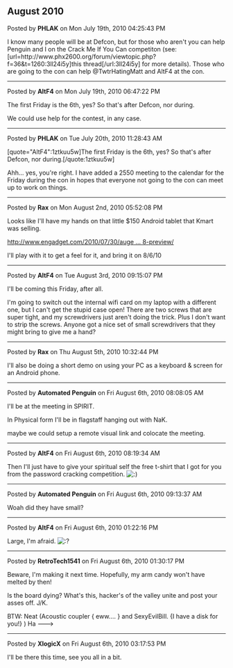 ## August 2010
Posted by **PHLAK** on Mon July 19th, 2010 04:25:43 PM

I know many people will be at Defcon, but for those who aren't you can help Penguin and I on the Crack Me If You Can competiton (see: [url=http&#58;//www&#46;phx2600&#46;org/forum/viewtopic&#46;php?f=36&amp;t=1260:3ll24i5y]this thread[/url:3ll24i5y] for more details).  Those who are going to the con can help @TwtrHatingMatt and AltF4 at the con.

--------------------------------------------------------------------------------

Posted by **AltF4** on Mon July 19th, 2010 06:47:22 PM

The first Friday is the 6th, yes? So that's after Defcon, nor during.

We could use help for the contest, in any case.

--------------------------------------------------------------------------------

Posted by **PHLAK** on Tue July 20th, 2010 11:28:43 AM

[quote=&quot;AltF4&quot;:1ztkuu5w]The first Friday is the 6th, yes? So that's after Defcon, nor during.[/quote:1ztkuu5w]

Ahh... yes, you're right.  I have added a 2550 meeting to the calendar for the Friday during the con in hopes that everyone not going to the con can meet up to work on things.

--------------------------------------------------------------------------------

Posted by **Rax** on Mon August 2nd, 2010 05:52:08 PM

Looks like I'll have my hands on that little $150 Android tablet that Kmart was selling.

<!-- m --><a class="postlink" href="http://www.engadget.com/2010/07/30/augen-gentouch-78-preview/">http://www.engadget.com/2010/07/30/auge ... 8-preview/</a><!-- m -->

I'll play with it to get a feel for it, and bring it on 8/6/10

--------------------------------------------------------------------------------

Posted by **AltF4** on Tue August 3rd, 2010 09:15:07 PM

I'll be coming this Friday, after all.

I'm going to switch out the internal wifi card on my laptop with a different one, but I can't get the stupid case open! There are two screws that are super tight, and my screwdrivers just aren't doing the trick. Plus I don't want to strip the screws. Anyone got a nice set of small screwdrivers that they might bring to give me a hand?

--------------------------------------------------------------------------------

Posted by **Rax** on Thu August 5th, 2010 10:32:44 PM

I'll also be doing a short demo on using your PC as a keyboard &amp; screen for an Android phone.

--------------------------------------------------------------------------------

Posted by **Automated Penguin** on Fri August 6th, 2010 08:08:05 AM

I'll be at the meeting in SPIRIT.

In Physical form I'll be in flagstaff hanging out with NaK.

maybe we could setup a remote visual link and colocate the meeting.

--------------------------------------------------------------------------------

Posted by **AltF4** on Fri August 6th, 2010 08:19:34 AM

Then I'll just have to give your spiritual self the free t-shirt that I got for you from the password cracking competition. <!-- s:) --><img src="{SMILIES_PATH}/icon_e_smile.gif" alt=":)" title="Smile" /><!-- s:) -->

--------------------------------------------------------------------------------

Posted by **Automated Penguin** on Fri August 6th, 2010 09:13:37 AM

Woah did they have small?

--------------------------------------------------------------------------------

Posted by **AltF4** on Fri August 6th, 2010 01:22:16 PM

Large, I'm afraid.  <!-- s:? --><img src="{SMILIES_PATH}/icon_e_confused.gif" alt=":?" title="Confused" /><!-- s:? -->

--------------------------------------------------------------------------------

Posted by **RetroTech1541** on Fri August 6th, 2010 01:30:17 PM

Beware, I'm making it next time. Hopefully, my arm candy won't have melted by then!

Is the board dying? What's this, hacker's of the valley unite and post your asses off. J/K.

BTW: Neat (Acoustic coupler { eww.... } and SexyEvilBill. {I have a disk for you!} ) Ha ---&gt;

--------------------------------------------------------------------------------

Posted by **XlogicX** on Fri August 6th, 2010 03:17:53 PM

I'll be there this time, see you all in a bit.
